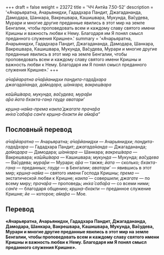 +++
draft = false
weight = 23272
title = 'ЧЧ Антйа 7.50-52'
description = '«Ачарьяратна, Ачарьянидхи, Гададхара Пандит, Джагадананда, Дамодара, Шанкара, Вакрешвара, Кашишвара, Мукунда, Ва̄судева, Мурари и многие другие преданные явились в этот мир на земле Бенгалии, чтобы проповедовать всем и каждому славу святого имени Кришны и важность любви к Нему. Благодаря им Я понял смысл преданного служения Кришне».'
summary = '«Ачарьяратна, Ачарьянидхи, Гададхара Пандит, Джагадананда, Дамодара, Шанкара, Вакрешвара, Кашишвара, Мукунда, Ва̄судева, Мурари и многие другие преданные явились в этот мир на земле Бенгалии, чтобы проповедовать всем и каждому славу святого имени Кришны и важность любви к Нему. Благодаря им Я понял смысл преданного служения Кришне».'
+++

_а̄ча̄рйаратна а̄ча̄рйанидхи пан̣д̣ита-гада̄дхара  
джагада̄нанда, да̄модара, ш́ан̇кара, вакреш́вара_

_ка̄ш́ӣш́вара, мукунда, ва̄судева, мура̄ри  
а̄ра йата бхакта-ган̣а гауд̣е аватари’_

_кр̣шн̣а-на̄ма-према каила̄ джагате прача̄ра  
ин̇ха̄ саба̄ра сан̇ге кр̣шн̣а-бхакти йе а̄ма̄ра”_

## Пословный перевод

_а̄ча̄рйаратна_ — Ачарьяратна; _а̄ча̄рйанидхи_ — Ачарьянидхи; _пан̣д̣ита_\-_гада̄дхара_ — Гададхара Пандит; _джагада̄нанда_ — Джагадананда; _да̄модара_ — Дамодара; _ш́ан̇кара_ — Шанкара; _вакреш́вара_ — Вакрешвара; _ка̄ш́ӣш́вара_ — Кашишвара; _мукунда_ — Мукунда; _ва̄судева_ — Ва̄судева; _мура̄ри_ — Мурари; _а̄ра_ — также; _йата_ — сколько; _бхакта_\-_ган̣а_ — преданных; _гауд̣е_ — в Бенгалии; _аватари’_ — явившись в этот мир; _кр̣шн̣а_\-_на̄ма_ — святого имени Господа Кришны; _према_ — экстатической любви к Кришне; _каила̄_ — совершили; _джагате_ — по всему миру; _прача̄ра_ — проповедь; _ин̇ха̄_ _саба̄ра_ — со всеми ними; _сан̇ге_ — благодаря общению; _кр̣шн̣а_\-_бхакти_ — преданное служение Кришне; _йе_ — которое; _а̄ма̄ра_ — Мое.

## Перевод

**«Ачарьяратна, Ачарьянидхи, Гададхара Пандит, Джагадананда, Дамодара, Шанкара, Вакрешвара, Кашишвара, Мукунда, Ва̄судева, Мурари и многие другие преданные явились в этот мир на земле Бенгалии, чтобы проповедовать всем и каждому славу святого имени Кришны и важность любви к Нему. Благодаря им Я понял смысл преданного служения Кришне».**
